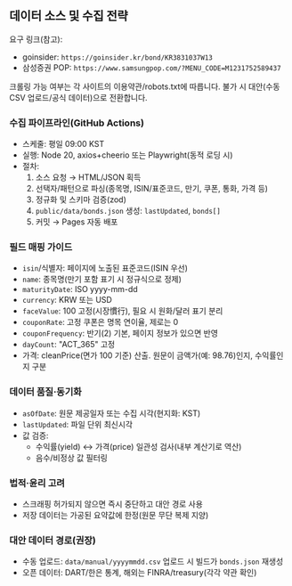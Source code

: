 ## 데이터 소스 및 수집 전략

요구 링크(참고):
- goinsider: `https://goinsider.kr/bond/KR3831037W13`
- 삼성증권 POP: `https://www.samsungpop.com/?MENU_CODE=M1231752589437`

크롤링 가능 여부는 각 사이트의 이용약관/robots.txt에 따릅니다. 불가 시 대안(수동 CSV 업로드/공식 데이터)으로 전환합니다.

### 수집 파이프라인(GitHub Actions)
- 스케줄: 평일 09:00 KST
- 실행: Node 20, axios+cheerio 또는 Playwright(동적 로딩 시)
- 절차:
  1) 소스 요청 → HTML/JSON 획득
  2) 선택자/패턴으로 파싱(종목명, ISIN/표준코드, 만기, 쿠폰, 통화, 가격 등)
  3) 정규화 및 스키마 검증(zod)
  4) `public/data/bonds.json` 생성: `lastUpdated`, `bonds[]`
  5) 커밋 → Pages 자동 배포

### 필드 매핑 가이드
- `isin`/식별자: 페이지에 노출된 표준코드(ISIN 우선)
- `name`: 종목명(만기 포함 표기 시 정규식으로 정제)
- `maturityDate`: ISO yyyy-mm-dd
- `currency`: KRW 또는 USD
- `faceValue`: 100 고정(시장慣行), 필요 시 원화/달러 표기 분리
- `couponRate`: 고정 쿠폰은 명목 연이율, 제로는 0
- `couponFrequency`: 반기(2) 기본, 페이지 정보가 있으면 반영
- `dayCount`: "ACT_365" 고정
- 가격: cleanPrice(면가 100 기준) 산출. 원문이 금액가(예: 98.76)인지, 수익률인지 구분

### 데이터 품질·동기화
- `asOfDate`: 원문 제공일자 또는 수집 시각(현지화: KST)
- `lastUpdated`: 파일 단위 최신시각
- 값 검증: 
  - 수익률(yield) ↔ 가격(price) 일관성 검사(내부 계산기로 역산)
  - 음수/비정상 값 필터링

### 법적·윤리 고려
- 스크래핑 허가되지 않으면 즉시 중단하고 대안 경로 사용
- 저장 데이터는 가공된 요약값에 한정(원문 무단 복제 지양)

### 대안 데이터 경로(권장)
- 수동 업로드: `data/manual/yyyymmdd.csv` 업로드 시 빌드가 `bonds.json` 재생성
- 오픈 데이터: DART/한은 통계, 해외는 FINRA/treasury(각각 약관 확인)
